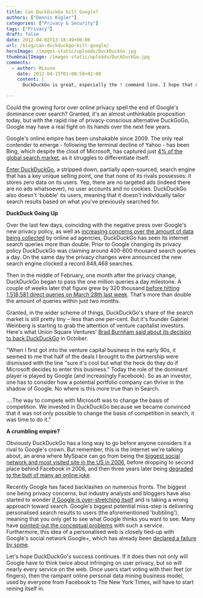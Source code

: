 ```yaml
---
title: Can DuckDuckGo kill Google?
authors: ["Dennis Kügler"]
categories: ["Privacy & Security"]
tags: ["Privacy"]
draft: false
date: 2012-04-02T13:18:49+00:00
url: /blog/can-duckduckgo-kill-google/
heroImage: /images-static/uploads/DuckDuckGo.jpg
thumbnailImage: /images-static/uploads/DuckDuckGo.jpg
comments:
  - author: Misuse
    date: 2012-04-15T01:00:50+02:00
    content: |
      DuckDuckGo is great, especially the ! command line. I hope that duckduckgo can at least give google some strong competition.

---
```

Could the growing furor over online privacy spell the end of Google's dominance over search? Granted, it's an almost unthinkable proposition today, but with the rapid rise of privacy-conscious alternative DuckGoGo, Google may have a real fight on its hands over the next few years.

Google's online empire has been unshakable since 2009. The only real contender to emerge - following the terminal decline of Yahoo - has been Bing, which despite the clout of Microsoft, has captured just [4% of the global search market][1], as it struggles to differentiate itself.

[Enter DuckDuckGo][2], a stripped down, partially open-sourced, search engine that has a key unique selling point, one that none of its rivals possesses: it stores zero data on its users. Yep, there are no targeted ads (indeed there are no ads whatsoever), no user accounts and no cookies. DuckDuckGo also doesn't 'bubble' its users, meaning that it doesn't individually tailor search results based on what you've previously searched for.

**DuckDuck Going Up**

Over the last few days, coinciding with the negative press over Google's new privacy policy, as well as [increasing concerns over the amount of data being collected][3] by online ad agencies, DuckDuckGo has seen its internet search queries more than double. Prior to Google changing its privacy policy DuckDuckGo was claiming around 400-600 thousand search queries a day. On the same day the privacy changes were announced the new search engine clocked a record 848,468 searches.

Then in the middle of February, one month after the privacy change, DuckDuckGo began to pass the one million queries a day milestone. A couple of weeks later that figure grew by 320 thousand [before hitting 1,518,581 direct queries on March 28th last week][4]. That's more than double the amount of queries within just two months.

Granted, in the wider scheme of things, DuckDuckGo's share of the search market is still pretty tiny – less than one per-cent. But it's founder Gabriel Weinberg is starting to grab the attention of venture capitalist investors. Here's what Union Square Ventures' [Brad Burnham said about its decision to back DuckDuckGo][5] in October.

"When I first got into the venture capital business in the early 90s, it seemed to me that half of the deals I brought to the partnership were dismissed with the line "sure it's cool but what the heck do they do if Microsoft decides to enter this business." Today the role of the dominant player is played by Google (and increasingly Facebook). So as an investor, one has to consider how a potential portfolio company can thrive in the shadow of Google. No where is this more true than in Search.

….The way to compete with Microsoft was to change the basis of competition. We invested in DuckDuckGo because we became convinced that it was not only possible to change the basis of competition in search, it was time to do it."

**A crumbling empire?**

Obviously DuckDuckGo has a long way to go before anyone considers it a rival to Google's crown. But remember, this is the internet we're talking about, an arena where MySpace can go from being the [biggest social network and most visited site in the US in 2006][6], before dropping to second place behind Facebook in 2008, and then three years later being [degraded to the butt of many an online joke][7].

Recently Google has faced backlashes on numerous fronts. The biggest one being privacy concerns, but industry analysts and bloggers have also started to wonder [if Google is over-stretching itself][8] and is taking a wrong approach toward search. Google's biggest potential miss-step is delivering personalised search results to users (the aforementioned 'bubbling'), meaning that you only get to see what Google thinks you want to see. Many have [pointed-out the conceptual problems][9] with such a service. Furthermore, this idea of a personalised web is closely tied-up with Google's social network Google+, which has already been [declared a failure by some][10].

Let's hope DuckDuckGo's success continues. If it does then not only will Google have to think twice about infringing on user privacy, but so will nearly every service on the web. Once users start voting with their feet (or fingers), then the rampant online personal data mining business model, used by everyone from Facebook to The New York Times, will have to start reining itself in.

 [1]: http://www.forbes.com/sites/greatspeculations/2012/01/17/bings-market-share-squeaks-higher-google-still-gorilla-of-search/
 [2]: http://duckduckgo.com/
 [3]: /blog/internet-privacy-concerns-rise-as-debate-rages-over-ad-tracking-regulation/
 [4]: http://www.theatlantic.com/technology/archive/2012/03/here-is-a-chart-of-people-freaking-out-about-online-privacy/255234/
 [5]: http://www.webpronews.com/duckduckgo-ready-to-go-to-the-next-level-gets-new-funding-2011-10
 [6]: http://en.wikipedia.org/wiki/Myspace
 [7]: http://www.huffingtonpost.com/henry-blodget/murdochs-myspace-is-proba_b_318919.html
 [8]: http://techcrunch.com/2011/01/08/google-mojo/
 [9]: http://www.ted.com/talks/eli_pariser_beware_online_filter_bubbles.html
 [10]: http://www.forbes.com/sites/insertcoin/2011/08/15/a-eulogy-for-google-plus/
 